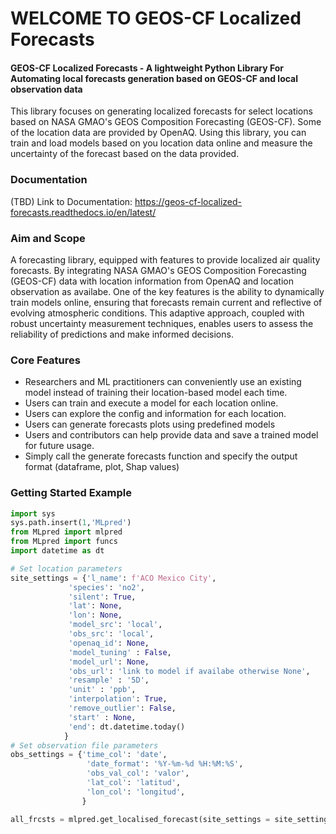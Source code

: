 # WELCOME TO GEOS-CF Localized Forecasts

#### GEOS-CF Localized Forecasts - A lightweight Python Library For Automating local forecasts generation based on GEOS-CF and local observation data 

This library focuses on generating localized forecasts for select locations based on NASA GMAO's GEOS Composition Forecasting (GEOS-CF). Some of the location data are provided by OpenAQ. Using this library, you can train and load models based on you location data online and measure the uncertainty of the forecast based on the data provided.

### Documentation
(TBD) Link to Documentation: https://geos-cf-localized-forecasts.readthedocs.io/en/latest/

### Aim and Scope

A forecasting library, equipped with  features to provide localized air quality forecasts. By integrating NASA GMAO's GEOS Composition Forecasting (GEOS-CF) data with location information from OpenAQ and location observation as availabe. One of the key features is the ability to dynamically train models online, ensuring that forecasts remain current and reflective of evolving atmospheric conditions. This adaptive approach, coupled with robust uncertainty measurement techniques, enables users to assess the reliability of predictions and make informed decisions.


### Core Features
* Researchers and ML practitioners can conveniently use an existing model instead of training their location-based model each time.
* Users can train and execute a model for each location online.
* Users can explore the config and information for each location.
* Users can generate forecasts plots using predefined models
* Users and contributors can help provide data and save a trained model for future usage. 
* Simply call the generate forecasts function and specify the output format (dataframe, plot, Shap values)

### Getting Started Example

```python
import sys
sys.path.insert(1,'MLpred')
from MLpred import mlpred
from MLpred import funcs
import datetime as dt
```


```python
# Set location parameters
site_settings = {'l_name': f'ACO Mexico City', 
             'species': 'no2', 
             'silent': True, 
             'lat': None, 
             'lon': None, 
             'model_src': 'local',
             'obs_src': 'local',
             'openaq_id': None,
             'model_tuning' : False,
             'model_url': None,
             'obs_url': 'link to model if availabe otherwise None',
             'resample' : '5D',
             'unit' : 'ppb',
             'interpolation': True,
             'remove_outlier': False,
             'start' : None,   
             'end': dt.datetime.today()
            }
# Set observation file parameters
obs_settings = {'time_col': 'date', 
                 'date_format': '%Y-%m-%d %H:%M:%S', 
                 'obs_val_col': 'valor', 
                 'lat_col': 'latitud', 
                 'lon_col': 'longitud',
                }

all_frcsts = mlpred.get_localised_forecast(site_settings = site_settings, obs_settings=obs_settings)

